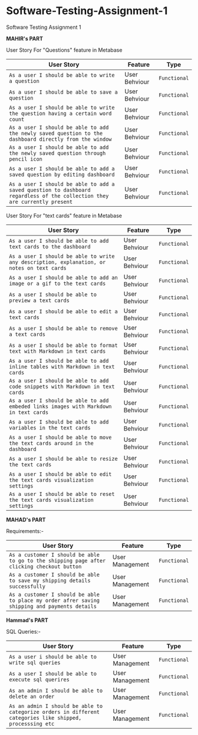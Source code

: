 # Software-Testing-Assignment-1
Software Testing Assignment 1

**MAHIR's PART**

User Story For "Questions" feature in Metabase

| User Story    | Feature       | Type            
| ------------- | ------------- | --------    |
| `As a user I should be able to write a question` |  User Behviour | `Functional`   |
| `As a user I should be able to save a question` |  User Behviour | `Functional`   |
| `As a user I should be able to write the question having a certain word count` |  User Behviour | `Functional`   |
| `As a user I should be able to add the newly saved question to the dashboard directly from the window ` | User Behviour | `Functional`   |
| `As a user I should be able to add the newly saved question through pencil icon` |  User Behviour | `Functional`   |
| `As a user I should be able to add a saved question by editing dashboard` |  User Behviour | `Functional`   |
| `As a user I should be able to add a saved question to dashboard regardless of the collection they are currently present` |  User Behviour | `Functional`   |(7)

User Story For "text cards" feature in Metabase

| User Story    | Feature       | Type            
| ------------- | ------------- | --------    |
| `As a user I should be able to add text cards to the dashboard` |  User Behviour | `Functional`   |
| `As a user I should be able to write any description, explanation, or notes on text cards` |  User Behviour | `Functional`   |
| `As a user I should be able to add an image or a gif to the text cards` |  User Behviour | `Functional`   |
| `As a user I should be able to preview a text cards` |  User Behviour | `Functional`   |
| `As a user I should be able to edit a text cards` |  User Behviour | `Functional`   |
| `As a user I should be able to remove a text cards` |  User Behviour | `Functional`   |
| `As a user I should be able to format text with Markdown in text cards` |  User Behviour | `Functional`   |
| `As a user I should be able to add inline tables with Markdown in text cards` |  User Behviour | `Functional`   |
| `As a user I should be able to add code snippets with Markdown in text cards` |  User Behviour | `Functional`   |
| `As a user I should be able to add embeded links images with Markdown in text cards` |  User Behviour | `Functional`   |
| `As a user I should be able to add variables in the text cards` |  User Behviour | `Functional`   |
| `As a user I should be able to move the text cards around in the dashboard` |  User Behviour | `Functional`   |
| `As a user I should be able to resize the text cards` |  User Behviour | `Functional`   |
| `As a user I should be able to edit the text cards visualization settings` |  User Behviour | `Functional`   |
| `As a user I should be able to reset the text cards visualization settings` |  User Behviour | `Functional`   |


**MAHAD's PART**

Requirements:-

| User Story    | Feature       | Type            
| ------------- | ------------- | --------    |
| `As a customer I should be able to go to the shipping page after clicking checkout button` | User Management    | `Functional`   |
| `As a customer I should be able to save my shipping details successfully` |  User Management | `Functional`   |
| `As a customer I should be able to place my order afrer saving shipping and payments details`|  User Management | `Functional`   |

**Hammad's PART**

SQL Queries:-

| User Story    | Feature       | Type            
| ------------- | ------------- | --------    |
| `As a user i should be able to write sql queries` | User Management    | `Functional`   |
| `As a user I should be able to execute sql querires` |  User Management | `Functional`   |
| `As an admin I should be able to  delete an order`         |  User Management | `Functional`   |
| `As an admin I should be able to categorize orders in different categories like shipped, processsing etc` | User Management | `Functional`   |

